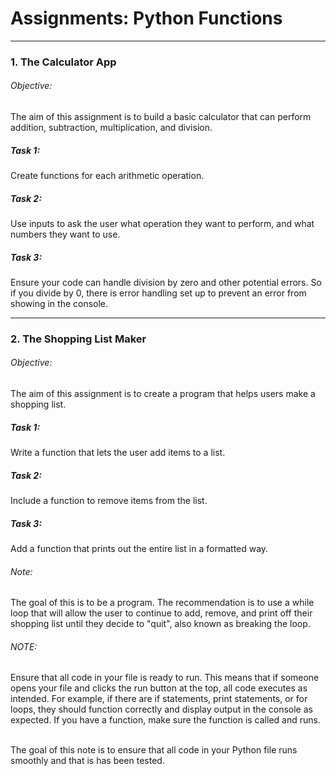 <h1>Assignments: Python Functions</h1>
<hr>

<h3>1. The Calculator App</h3>

<h6>Objective:</h6> The aim of this assignment is to build a basic calculator that can perform addition, subtraction, multiplication, and division.

<h5>Task 1:</h5> Create functions for each arithmetic operation.

<h5>Task 2:</h5> Use inputs to ask the user what operation they want to perform, and what numbers they want to use.

<h5>Task 3:</h5> Ensure your code can handle division by zero and other potential errors. So if you divide by 0, there is error handling set up to prevent an error from showing in the console.
<hr>

<h3>2. The Shopping List Maker</h3>

<h6>Objective:</h6> The aim of this assignment is to create a program that helps users make a shopping list.

<h5>Task 1:</h5> Write a function that lets the user add items to a list.

<h5>Task 2:</h5> Include a function to remove items from the list.

<h5>Task 3:</h5> Add a function that prints out the entire list in a formatted way.

<h6>Note:</h6> The goal of this is to be a program. The recommendation is to use a while loop that will allow the user to continue to add, remove, and print off their shopping list until they decide to "quit", also known as breaking the loop.

<h6>NOTE:</h6> Ensure that all code in your file is ready to run. This means that if someone opens your file and clicks the run button at the top, all code executes as intended. For example, if there are if statements, print statements, or for loops, they should function correctly and display output in the console as expected. If you have a function, make sure the function is called and runs.
<br><br>

The goal of this note is to ensure that all code in your Python file runs smoothly and that is has been tested.